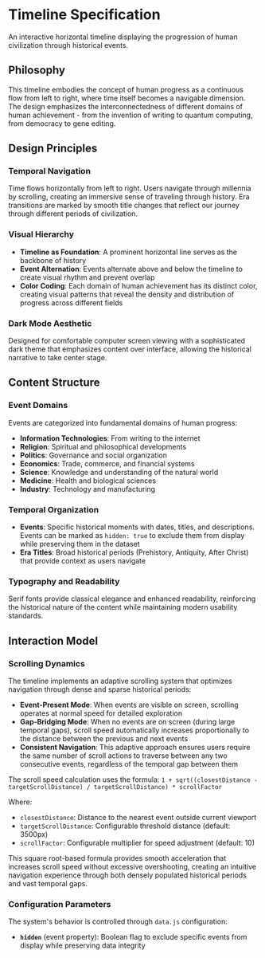 # Timeline Specification

An interactive horizontal timeline displaying the progression of human civilization through historical events.

## Philosophy

This timeline embodies the concept of human progress as a continuous flow from left to right, where time itself becomes a navigable dimension. The design emphasizes the interconnectedness of different domains of human achievement - from the invention of writing to quantum computing, from democracy to gene editing.

## Design Principles

### Temporal Navigation
Time flows horizontally from left to right. Users navigate through millennia by scrolling, creating an immersive sense of traveling through history. Era transitions are marked by smooth title changes that reflect our journey through different periods of civilization.

### Visual Hierarchy
- **Timeline as Foundation**: A prominent horizontal line serves as the backbone of history
- **Event Alternation**: Events alternate above and below the timeline to create visual rhythm and prevent overlap
- **Color Coding**: Each domain of human achievement has its distinct color, creating visual patterns that reveal the density and distribution of progress across different fields

### Dark Mode Aesthetic
Designed for comfortable computer screen viewing with a sophisticated dark theme that emphasizes content over interface, allowing the historical narrative to take center stage.

## Content Structure

### Event Domains
Events are categorized into fundamental domains of human progress:
- **Information Technologies**: From writing to the internet
- **Religion**: Spiritual and philosophical developments
- **Politics**: Governance and social organization
- **Economics**: Trade, commerce, and financial systems  
- **Science**: Knowledge and understanding of the natural world
- **Medicine**: Health and biological sciences
- **Industry**: Technology and manufacturing

### Temporal Organization
- **Events**: Specific historical moments with dates, titles, and descriptions. Events can be marked as `hidden: true` to exclude them from display while preserving them in the dataset
- **Era Titles**: Broad historical periods (Prehistory, Antiquity, After Christ) that provide context as users navigate

### Typography and Readability
Serif fonts provide classical elegance and enhanced readability, reinforcing the historical nature of the content while maintaining modern usability standards.

## Interaction Model

### Scrolling Dynamics
The timeline implements an adaptive scrolling system that optimizes navigation through dense and sparse historical periods:

- **Event-Present Mode**: When events are visible on screen, scrolling operates at normal speed for detailed exploration
- **Gap-Bridging Mode**: When no events are on screen (during large temporal gaps), scroll speed automatically increases proportionally to the distance between the previous and next events
- **Consistent Navigation**: This adaptive approach ensures users require the same number of scroll actions to traverse between any two consecutive events, regardless of the temporal gap between them

The scroll speed calculation uses the formula: `1 + sqrt((closestDistance - targetScrollDistance) / targetScrollDistance) * scrollFactor`

Where:
- `closestDistance`: Distance to the nearest event outside current viewport
- `targetScrollDistance`: Configurable threshold distance (default: 3500px)
- `scrollFactor`: Configurable multiplier for speed adjustment (default: 10)

This square root-based formula provides smooth acceleration that increases scroll speed without excessive overshooting, creating an intuitive navigation experience through both densely populated historical periods and vast temporal gaps.

### Configuration Parameters
The system's behavior is controlled through `data.js` configuration:

- **`hidden`** (event property): Boolean flag to exclude specific events from display while preserving data integrity